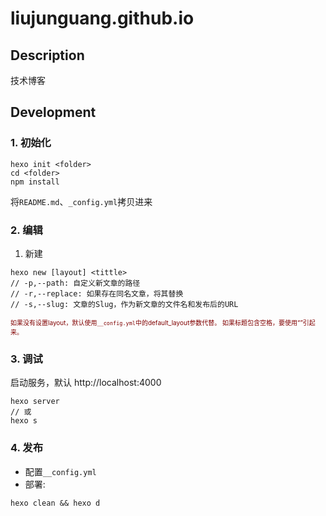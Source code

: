 # liujunguang.github.io

## Description
技术博客

## Development

### 1. 初始化

```shell script
hexo init <folder>
cd <folder>
npm install
```
将`README.md`、`_config.yml`拷贝进来

### 2. 编辑
1. 新建
```shell script
hexo new [layout] <tittle>
// -p,--path: 自定义新文章的路径
// -r,--replace: 如果存在同名文章，将其替换
// -s,--slug: 文章的Slug，作为新文章的文件名和发布后的URL
```
<font color="Maroon" size="1">如果没有设置layout，默认使用`__config.yml`中的default_layout参数代替。
如果标题包含空格，要使用“”引起来。</font>

### 3. 调试
启动服务，默认 http://localhost:4000
```shell script
hexo server
// 或
hexo s
```

### 4. 发布
- 配置`__config.yml`
- 部署:
```shell script
hexo clean && hexo d
```
